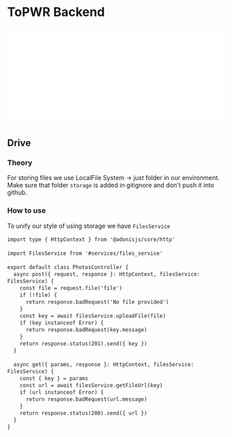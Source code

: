 # ToPWR Backend

![Solvro banner](https://github.com/Solvro/backend-topwr-sks/blob/main/assets/solvro_dark.png#gh-dark-mode-only)
![Solvro banner](https://github.com/Solvro/backend-topwr-sks/blob/main/assets/solvro_dark.png#gh-light-mode-only)

## Drive

### Theory

For storing files we use LocalFile System -> just folder in our environment.
Make sure that folder `storage` is added in gitignore and don't push it into github.

### How to use

To unify our style of using storage we have `FilesService`

```
import type { HttpContext } from '@adonisjs/core/http'

import FilesService from '#services/files_service'

export default class PhotosController {
  async post({ request, response }: HttpContext, filesService: FilesService) {
    const file = request.file('file')
    if (!file) {
      return response.badRequest('No file provided')
    }
    const key = await filesService.uploadFile(file)
    if (key instanceof Error) {
      return response.badRequest(key.message)
    }
    return response.status(201).send({ key })
  }

  async get({ params, response }: HttpContext, filesService: FilesService) {
    const { key } = params
    const url = await filesService.getFileUrl(key)
    if (url instanceof Error) {
      return response.badRequest(url.message)
    }
    return response.status(200).send({ url })
  }
}
```
